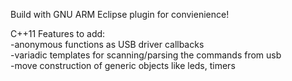 Build with GNU ARM Eclipse plugin for convienience!

C++11 Features to add:
<br>
-anonymous functions as USB driver callbacks
<br>
-variadic templates for scanning/parsing the commands from usb
<br>
-move construction of generic objects like leds, timers
<br>
<br>